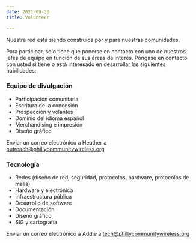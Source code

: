 ```yaml
---
date: 2021-09-30
title: Volunteer

---
```

Nuestra red está siendo construida por y para nuestras comunidades. 

Para participar, solo tiene que ponerse en contacto con uno de nuestros jefes de equipo en función de sus áreas de interés. Póngase en contacto con usted si tiene o está interesado en desarrollar las siguientes habilidades:

### Equipo de divulgación

* Participación comunitaria
* Escritura de la concesión
* Prospección y volantes
* Dominio del idioma español
* Merchandising e impresión
* Diseño gráfico

Enviar un correo electrónico a Heather a outreach@phillycommunitywireless.org

### Tecnología

* Redes (diseño de red, seguridad, protocolos, hardware, protocolos de malla)
* Hardware y electrónica
* Infraestructura pública
* Desarrollo de software
* Documentación
* Diseño gráfico
* SIG y cartografía

Enviar un correo electrónico a Addie a tech@phillycommunitywireless.org